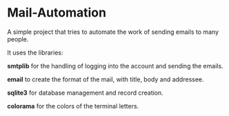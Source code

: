 # Mail-Automation

A simple project that tries to automate the work of sending emails to many people.

It uses the libraries:

**smtplib** for the handling of logging into the account and sending the emails.

**email** to create the format of the mail, with title, body and addressee.

**sqlite3** for database management and record creation.

**colorama** for the colors of the terminal letters. 

